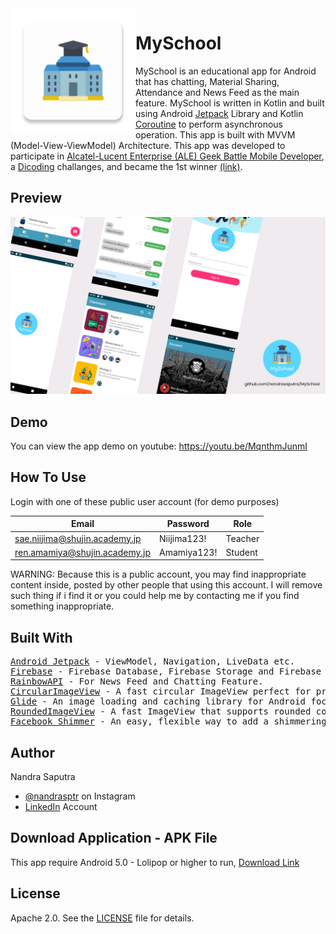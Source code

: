 <img height='200' src="app/src/main/res/mipmap-xxxhdpi/ic_myschool_launcher.png" align="left">

# MySchool
MySchool is an educational app for Android that has chatting, Material Sharing, Attendance and News Feed as the main feature. MySchool is written in Kotlin and built using Android <a href='https://developer.android.com/jetpack'>Jetpack</a>
Library and Kotlin <a href='https://github.com/Kotlin/kotlinx.coroutines'>Coroutine</a> to perform asynchronous operation. This app is built with MVVM (Model-View-ViewModel) Architecture. This app was developed to participate in <a href='https://www.dicoding.com/challenges/554'>Alcatel-Lucent Enterprise (ALE) Geek Battle Mobile Developer</a>, a <a href='https://www.dicoding.com/'>Dicoding</a> challanges, and became the 1st winner <a href='https://www.dicoding.com/blog/selamat-kepada-para-pemenang-alcatel-lucent-enterprise-ale-geek-battle/'>(link)</a>.

## Preview
<p float="center">
  <img src="docs/MySchool%20Presentation%20V1.png" width="1000" />
</p>

## Demo
You can view the app demo on youtube: https://youtu.be/MqnthmJunmI

## How To Use
Login with one of these public user account (for demo purposes)

Email  | Password  |  Role
------------- | ------------- | -------------
sae.niijima@shujin.academy.jp  | Niijima123!  | Teacher
ren.amamiya@shujin.academy.jp  | Amamiya123!  | Student

WARNING: Because this is a public account, you may find inappropriate content inside, posted by other people that using this account. I will remove such thing if i find it or you could help me by contacting me if you find something inappropriate.

## Built With

<pre>
<a href='https://developer.android.com/jetpack'>Android Jetpack</a> - ViewModel, Navigation, LiveData etc.
<a href='https://firebase.google.com/'>Firebase</a> - Firebase Database, Firebase Storage and Firebase Authentication.
<a href='https://hub.openrainbow.com/#/'>RainbowAPI</a> - For News Feed and Chatting Feature.
<a href='https://github.com/hdodenhof/CircleImageView'>CircularImageView</a> - A fast circular ImageView perfect for profile images.
<a href='https://github.com/bumptech/glide'>Glide</a> - An image loading and caching library for Android focused on smooth scrolling.
<a href='https://github.com/vinc3m1/RoundedImageView'>RoundedImageView</a> - A fast ImageView that supports rounded corners, ovals, and circles.
<a href='https://github.com/facebook/shimmer-android'>Facebook Shimmer</a> - An easy, flexible way to add a shimmering effect to any view in an Android app.
</pre>

## Author

Nandra Saputra
* <a href='https://www.instagram.com/nandrasptr/'>@nandrasptr</a> on Instagram
* <a href='https://www.linkedin.com/in/nandra-saputra-b90b78157/'>LinkedIn</a> Account

##  Download Application - APK File
This app require Android 5.0 - Lolipop or higher to run, <a href='http://www.bit.ly/MySchoolDownload'>Download Link</a>

## License

Apache 2.0. See the <a href='https://github.com/nandrasaputra/MySchool/blob/master/LICENSE'>LICENSE</a> file for details.
